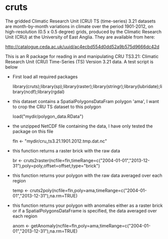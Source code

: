 # cruts

The gridded Climatic Research Unit (CRU) TS (time-series) 3.21 datasets are month-by-month variations in climate over the period 1901-2012, on high-resolution (0.5 x 0.5 degree) grids, produced by the Climatic Research Unit (CRU) at the University of East Anglia.  They are available from here:

http://catalogue.ceda.ac.uk/uuid/ac4ecbd554d0dd52a9b575d9666dc42d

This is an R package for reading in and manipulating CRU TS3.21: Climatic Research Unit (CRU) Time-Series (TS) Version 3.21 data. A test script is below

* First load all required packages

    library(cruts);library(sp);library(raster);library(stringr);library(lubridate);library(ncdf);library(rgdal)

* this dataset contains a SpatialPolygonsDataFram polygon 'ama', I want to crop the CRU TS dataset to this polygon
    
    load("mydir/polygon_data.RData") 

* the unzipped NetCDF file containing the data, I have only tested the package on this file
    
    fln <- "mydir/cru_ts3.21.1901.2012.tmp.dat.nc"

* this function returns a raster brick with the raw data
    
    br <- cruts2raster(ncfile=fln,timeRange=c("2004-01-01","2013-12-31"),poly=poly,offset=offset,type="brick")

* this function returns your polygon with the raw data averaged over each region
        
    temp <- cruts2poly(ncfile=fln,poly=ama,timeRange=c("2004-01-01","2013-12-31"),na.rm=TRUE)

* this function returns your polygon with anomalies either as a raster brick or if a SpatialPolygonsDataFrame is specified, the data averaged over each region
        
    anom <- getAnomaly(ncfile=fln,poly=ama,timeRange=c("2004-01-01","2013-12-31"),na.rm=TRUE)
